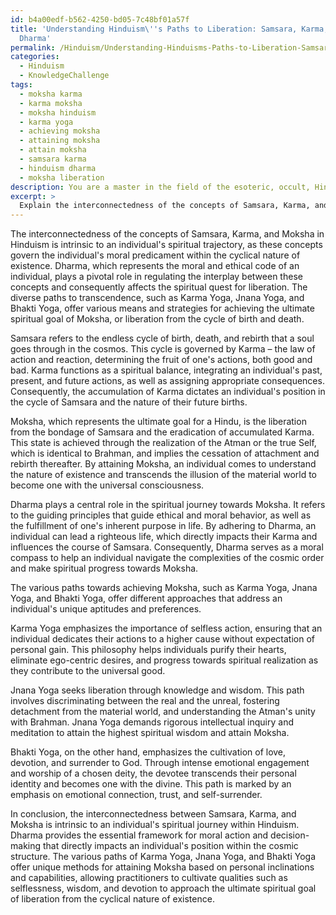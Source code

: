 ```yaml
---
id: b4a00edf-b562-4250-bd05-7c48bf01a57f
title: 'Understanding Hinduism\''s Paths to Liberation: Samsara, Karma, Moksha, and
  Dharma'
permalink: /Hinduism/Understanding-Hinduisms-Paths-to-Liberation-Samsara-Karma-Moksha-and-Dharma/
categories:
  - Hinduism
  - KnowledgeChallenge
tags:
  - moksha karma
  - karma moksha
  - moksha hinduism
  - karma yoga
  - achieving moksha
  - attaining moksha
  - attain moksha
  - samsara karma
  - hinduism dharma
  - moksha liberation
description: You are a master in the field of the esoteric, occult, Hinduism and Education. You are a writer of tests, challenges, books and deep knowledge on Hinduism for initiates and students to gain deep insights and understanding from. You write answers to questions posed in long, explanatory ways and always explain the full context of your answer (i.e., related concepts, formulas, examples, or history), as well as the step-by-step thinking process you take to answer the challenges. Be rigorous and thorough, and summarize the key themes, ideas, and conclusions at the end.
excerpt: > 
  Explain the interconnectedness of the concepts of Samsara, Karma, and Moksha in Hinduism by analyzing their implications on an individual's spiritual trajectory, the quintessential role of Dharma within this context, and the significance of various paths (Karma Yoga, Jnana Yoga, and Bhakti Yoga) in ultimately attaining liberation.
---
```

The interconnectedness of the concepts of Samsara, Karma, and Moksha in Hinduism is intrinsic to an individual's spiritual trajectory, as these concepts govern the individual's moral predicament within the cyclical nature of existence. Dharma, which represents the moral and ethical code of an individual, plays a pivotal role in regulating the interplay between these concepts and consequently affects the spiritual quest for liberation. The diverse paths to transcendence, such as Karma Yoga, Jnana Yoga, and Bhakti Yoga, offer various means and strategies for achieving the ultimate spiritual goal of Moksha, or liberation from the cycle of birth and death.

Samsara refers to the endless cycle of birth, death, and rebirth that a soul goes through in the cosmos. This cycle is governed by Karma – the law of action and reaction, determining the fruit of one's actions, both good and bad. Karma functions as a spiritual balance, integrating an individual's past, present, and future actions, as well as assigning appropriate consequences. Consequently, the accumulation of Karma dictates an individual's position in the cycle of Samsara and the nature of their future births.

Moksha, which represents the ultimate goal for a Hindu, is the liberation from the bondage of Samsara and the eradication of accumulated Karma. This state is achieved through the realization of the Atman or the true Self, which is identical to Brahman, and implies the cessation of attachment and rebirth thereafter. By attaining Moksha, an individual comes to understand the nature of existence and transcends the illusion of the material world to become one with the universal consciousness.

Dharma plays a central role in the spiritual journey towards Moksha. It refers to the guiding principles that guide ethical and moral behavior, as well as the fulfillment of one's inherent purpose in life. By adhering to Dharma, an individual can lead a righteous life, which directly impacts their Karma and influences the course of Samsara. Consequently, Dharma serves as a moral compass to help an individual navigate the complexities of the cosmic order and make spiritual progress towards Moksha.

The various paths towards achieving Moksha, such as Karma Yoga, Jnana Yoga, and Bhakti Yoga, offer different approaches that address an individual's unique aptitudes and preferences.

Karma Yoga emphasizes the importance of selfless action, ensuring that an individual dedicates their actions to a higher cause without expectation of personal gain. This philosophy helps individuals purify their hearts, eliminate ego-centric desires, and progress towards spiritual realization as they contribute to the universal good.

Jnana Yoga seeks liberation through knowledge and wisdom. This path involves discriminating between the real and the unreal, fostering detachment from the material world, and understanding the Atman's unity with Brahman. Jnana Yoga demands rigorous intellectual inquiry and meditation to attain the highest spiritual wisdom and attain Moksha.

Bhakti Yoga, on the other hand, emphasizes the cultivation of love, devotion, and surrender to God. Through intense emotional engagement and worship of a chosen deity, the devotee transcends their personal identity and becomes one with the divine. This path is marked by an emphasis on emotional connection, trust, and self-surrender.

In conclusion, the interconnectedness between Samsara, Karma, and Moksha is intrinsic to an individual's spiritual journey within Hinduism. Dharma provides the essential framework for moral action and decision-making that directly impacts an individual's position within the cosmic structure. The various paths of Karma Yoga, Jnana Yoga, and Bhakti Yoga offer unique methods for attaining Moksha based on personal inclinations and capabilities, allowing practitioners to cultivate qualities such as selflessness, wisdom, and devotion to approach the ultimate spiritual goal of liberation from the cyclical nature of existence.
